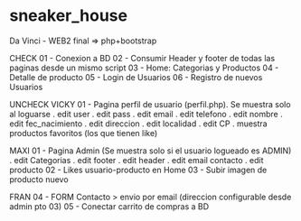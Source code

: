 # sneaker_house
Da Vinci -  WEB2 final => php+bootstrap

CHECK
01 - Conexion a BD
02 - Consumir Header y footer de todas las paginas desde un mismo script
03 - Home: Categorias y Productos
04 - Detalle de producto
05 - Login de Usuarios
06 - Registro de nuevos Usuarios

UNCHECK
VICKY
01 - Pagina perfil de usuario (perfil.php). Se muestra solo al loguarse
    . edit user 
    . edit pass 
    . edit email
    . edit telefono
    . edit nombre
    . edit fec_nacimiento 
    . edit direccion 
    . edit localidad 
    . edit CP
    . muestra productos favoritos (los que tienen like)
    
MAXI
01 - Pagina Admin (Se muestra solo si el usuario logueado es ADMIN)
    . edit Categorias
    . edit footer
    . edit header
    . edit email contacto
    . edit producto
02 - Likes usuario-producto en Home
03 - Subir imagen de producto nuevo

FRAN
04 - FORM Contacto > envio por email (direccion configurable desde admin pto 03)
05 - Conectar carrito de compras a BD
